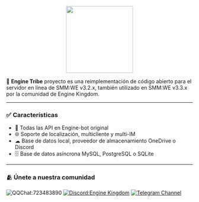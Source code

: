 <div align="center">
  <img src="https://raw.githubusercontent.com/EngineTribe/Server/main/assets/enginetribe.png" width="180px">
  <br>
</div>

📡 **Engine Tribe** proyecto es una reimplementación de código abierto para el servidor en línea de SMM:WE v3.2.x, también utilizado en SMM:WE v3.3.x por la comunidad de Engine Kingdom.

---

### ✅ Características

- 👥 Todas las API en Engine-bot original
- 🌐 Soporte de localización, multicliente y multi-IM
- ☁ Base de datos local, proveedor de almacenamiento OneDrive o Discord
- 🗄️ Base de datos asíncrona MySQL, PostgreSQL o SQLite

---

### 🫂 Únete a nuestra comunidad

![QQChat:723483890](https://img.shields.io/badge/QQ%20Group-723483890-faad01?logo=tencentqq) [![Discord:Engine Kingdom](https://img.shields.io/badge/Discord-Engine%20Kingdom-5865f2?logo=discord)](https://discord.gg/enginekingdom) [![Telegram Channel](https://img.shields.io/badge/Canal%20de-Telegram-28a8ea?logo=telegram)](https://t.me/EngineTribe_Channel)
